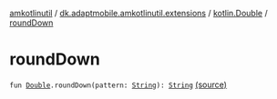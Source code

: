 [amkotlinutil](../../index.md) / [dk.adaptmobile.amkotlinutil.extensions](../index.md) / [kotlin.Double](index.md) / [roundDown](./round-down.md)

# roundDown

`fun `[`Double`](https://kotlinlang.org/api/latest/jvm/stdlib/kotlin/-double/index.html)`.roundDown(pattern: `[`String`](https://kotlinlang.org/api/latest/jvm/stdlib/kotlin/-string/index.html)`): `[`String`](https://kotlinlang.org/api/latest/jvm/stdlib/kotlin/-string/index.html) [(source)](https://github.com/adaptmobile-organization/amkotlinutil/tree/master/amkotlinutil/amkotlinutil/src/main/java/dk/adaptmobile/amkotlinutil/extensions/DoubleExtensions.kt#L44)